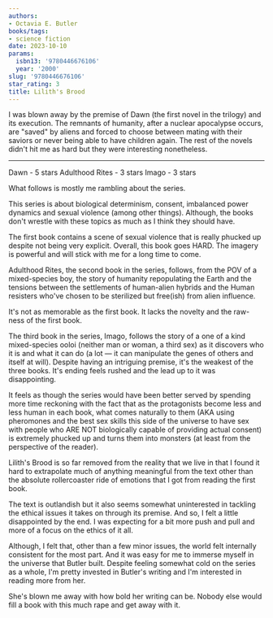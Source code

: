 ```yaml
---
authors:
- Octavia E. Butler
books/tags:
- science fiction
date: 2023-10-10
params:
  isbn13: '9780446676106'
  year: '2000'
slug: '9780446676106'
star_rating: 3
title: Lilith's Brood
---
```


I was blown away by the premise of Dawn (the first novel in the trilogy) and its execution. The remnants of humanity, after a nuclear apocalypse occurs, are "saved" by aliens and forced to choose between mating with their saviors or never being able to have children again. The rest of the novels didn't hit me as hard but they were interesting nonetheless.

<!--more-->

---

Dawn - 5 stars Adulthood Rites - 3 stars Imago - 3 stars

What follows is mostly me rambling about the series.

This series is about biological determinism, consent, imbalanced power dynamics and sexual violence (among other things). Although, the books don't wrestle with these topics as much as I think they should have.

The first book contains a scene of sexual violence that is really phucked up despite not being very explicit. Overall, this book goes HARD. The imagery is powerful and will stick with me for a long time to come.

Adulthood Rites, the second book in the series, follows, from the POV of a mixed-species boy, the story of humanity repopulating the Earth and the tensions between the settlements of human-alien hybrids and the Human resisters who've chosen to be sterilized but free(ish) from alien influence.

It's not as memorable as the first book. It lacks the novelty and the raw-ness of the first book.

The third book in the series, Imago, follows the story of a one of a kind mixed-species ooloi (neither man or woman, a third sex) as it discovers who it is and what it can do (a lot — it can manipulate the genes of others and itself at will). Despite having an intriguing premise, it's the weakest of the three books. It's ending feels rushed and the lead up to it was disappointing.

It feels as though the series would have been better served by spending more time reckoning with the fact that as the protagonists become less and less human in each book, what comes naturally to them (AKA using pheromones and the best sex skills this side of the universe to have sex with people who ARE NOT biologically capable of providing actual consent) is extremely phucked up and turns them into monsters (at least from the perspective of the reader).

Lilith's Brood is so far removed from the reality that we live in that I found it hard to extrapolate much of anything meaningful from the text other than the absolute rollercoaster ride of emotions that I got from reading the first book.

The text is outlandish but it also seems somewhat uninterested in tackling the ethical issues it takes on through its premise. And so, I felt a little disappointed by the end. I was expecting for a bit more push and pull and more of a focus on the ethics of it all.

Although, I felt that, other than a few minor issues, the world felt internally consistent for the most part. And it was easy for me to immerse myself in the universe that Butler built. Despite feeling somewhat cold on the series as a whole, I'm pretty invested in Butler's writing and I'm interested in reading more from her.

She's blown me away with how bold her writing can be. Nobody else would fill a book with this much rape and get away with it.